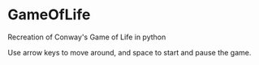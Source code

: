 # GameOfLife
Recreation of Conway's Game of Life in python

Use arrow keys to move around, and space to start and pause the game.
